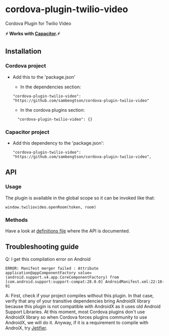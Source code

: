 # cordova-plugin-twilio-video
Cordova Plugin for Twilio Video

**⚡️ Works with [Capacitor](https://capacitor.ionicframework.com/).⚡️**


## Installation

### Cordova project
- Add this to the 'package.json'
    - In the dependencies section:
    ```
    "cordova-plugin-twilio-video": "https://github.com/sambengtson/cordova-plugin-twilio-video"
    ```

    - In the cordova plugins section:
    ```
      "cordova-plugin-twilio-video": {}
    ```

### Capacitor project
- Add this dependency to the 'package.json':
    ```
    "cordova-plugin-twilio-video": "https://github.com/sambengtson/cordova-plugin-twilio-video",
    ```

## API

### Usage
The plugin is available in the global scope so it can be invoked like that:

```
window.twiliovideo.openRoom(token, room)
```

### Methods
Have a look at <a href="typings/twiliovideo.d.ts">definitions file</a> where the API is documented.

## Troubleshooting guide

Q: I get this compilation error on Android
```
ERROR: Manifest merger failed : Attribute application@appComponentFactory value=(android.support.v4.app.CoreComponentFactory) from [com.android.support:support-compat:28.0.0] AndroidManifest.xml:22:18-91
```
A: First, check if your project compiles without this plugin. In that case, verify that any of your transitive dependencies bring AndroidX library because this plugin is not compatible with AndroidX as it uses old Android Support Libraries. At this moment, most Cordova plugins don't use AndroidX library so when Cordova forces plugins community to use AndroidX, we will do it. Anyway, if it is a requirement to compile with AndroiX, try <a href="https://github.com/mikehardy/jetifier">Jetifier<a>.

